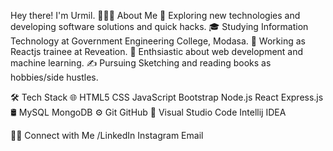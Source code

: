 
Hey there! I'm Urmil.
👨🏻‍💻  About Me
🤔   Exploring new technologies and developing software solutions and quick hacks.
🎓   Studying Information Technology at Government Engineering College, Modasa.
💼   Working as Reactjs trainee at Reveation.
🌱   Enthsiastic about web development and machine learning.
✍️   Pursuing Sketching and reading books as hobbies/side hustles.

🛠  Tech Stack
🌐   HTML5 CSS JavaScript Bootstrap Node.js React Express.js 
🛢   MySQL MongoDB
⚙️   Git GitHub 
🔧   Visual Studio Code Intellij IDEA


 
🤝🏻  Connect with Me
 /LinkedIn Instagram Email

